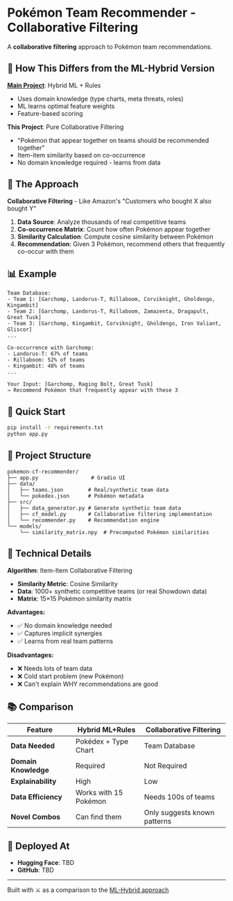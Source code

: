# Pokémon Team Recommender - Collaborative Filtering

A **collaborative filtering** approach to Pokémon team recommendations.

## 🤔 How This Differs from the ML-Hybrid Version

**[Main Project](https://github.com/yeungjosh/pokemon-team-recommender)**: Hybrid ML + Rules
- Uses domain knowledge (type charts, meta threats, roles)
- ML learns optimal feature weights
- Feature-based scoring

**This Project**: Pure Collaborative Filtering
- "Pokémon that appear together on teams should be recommended together"
- Item-item similarity based on co-occurrence
- No domain knowledge required - learns from data

## 🧠 The Approach

**Collaborative Filtering** - Like Amazon's "Customers who bought X also bought Y"

1. **Data Source**: Analyze thousands of real competitive teams
2. **Co-occurrence Matrix**: Count how often Pokémon appear together
3. **Similarity Calculation**: Compute cosine similarity between Pokémon
4. **Recommendation**: Given 3 Pokémon, recommend others that frequently co-occur with them

## 📊 Example

```
Team Database:
- Team 1: [Garchomp, Landorus-T, Rillaboom, Corviknight, Gholdengo, Kingambit]
- Team 2: [Garchomp, Landorus-T, Rillaboom, Zamazenta, Dragapult, Great Tusk]
- Team 3: [Garchomp, Kingambit, Corviknight, Gholdengo, Iron Valiant, Gliscor]
...

Co-occurrence with Garchomp:
- Landorus-T: 67% of teams
- Rillaboom: 52% of teams
- Kingambit: 48% of teams
...

Your Input: [Garchomp, Raging Bolt, Great Tusk]
→ Recommend Pokémon that frequently appear with these 3
```

## 🚀 Quick Start

```bash
pip install -r requirements.txt
python app.py
```

## 📁 Project Structure

```
pokemon-cf-recommender/
├── app.py                 # Gradio UI
├── data/
│   ├── teams.json        # Real/synthetic team data
│   └── pokedex.json      # Pokémon metadata
├── src/
│   ├── data_generator.py # Generate synthetic team data
│   ├── cf_model.py       # Collaborative filtering implementation
│   └── recommender.py    # Recommendation engine
└── models/
    └── similarity_matrix.npy  # Precomputed Pokémon similarities
```

## 🔬 Technical Details

**Algorithm**: Item-Item Collaborative Filtering
- **Similarity Metric**: Cosine Similarity
- **Data**: 1000+ synthetic competitive teams (or real Showdown data)
- **Matrix**: 15×15 Pokémon similarity matrix

**Advantages:**
- ✅ No domain knowledge needed
- ✅ Captures implicit synergies
- ✅ Learns from real team patterns

**Disadvantages:**
- ❌ Needs lots of team data
- ❌ Cold start problem (new Pokémon)
- ❌ Can't explain WHY recommendations are good

## 📚 Comparison

| Feature | Hybrid ML+Rules | Collaborative Filtering |
|---------|----------------|------------------------|
| **Data Needed** | Pokédex + Type Chart | Team Database |
| **Domain Knowledge** | Required | Not Required |
| **Explainability** | High | Low |
| **Data Efficiency** | Works with 15 Pokémon | Needs 100s of teams |
| **Novel Combos** | Can find them | Only suggests known patterns |

## 🎯 Deployed At

- **Hugging Face**: TBD
- **GitHub**: TBD

---

Built with ⚔️ as a comparison to the [ML-Hybrid approach](https://github.com/yeungjosh/pokemon-team-recommender)
